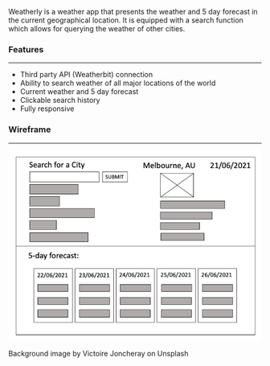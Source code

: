 Weatherly is a weather app that presents the weather and 5 day forecast in the current geographical location. It is equipped with a search function which allows for querying the weather of other cities.

### Features

---

- Third party API (Weatherbit) connection
- Ability to search weather of all major locations of the world
- Current weather and 5 day forecast
- Clickable search history
- Fully responsive

### Wireframe

---

![the initial wireframe for the weatherly project](./assets/img/wireframe.png)

Background image by Victoire Joncheray on Unsplash

